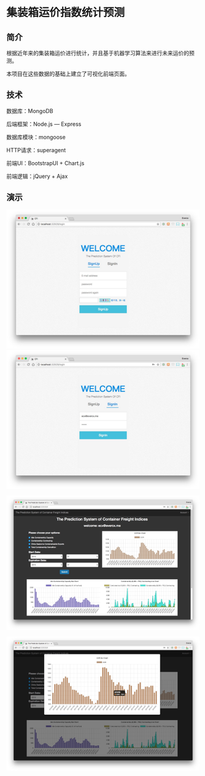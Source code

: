 # 集装箱运价指数统计预测

## 简介

根据近年来的集装箱运价进行统计，并且基于机器学习算法来进行未来运价的预测。

本项目在这些数据的基础上建立了可视化前端页面。

## 技术

数据库：MongoDB

后端框架：Node.js — Express 

数据库模块：mongoose

HTTP请求：superagent

前端UI：BootstrapUI + Chart.js

前端逻辑：jQuery + Ajax

## 演示

![signup](./imgs/1.jpg)![signin](./imgs/2.png)

![index](./imgs/3.png)

![detail](./imgs/4.png)